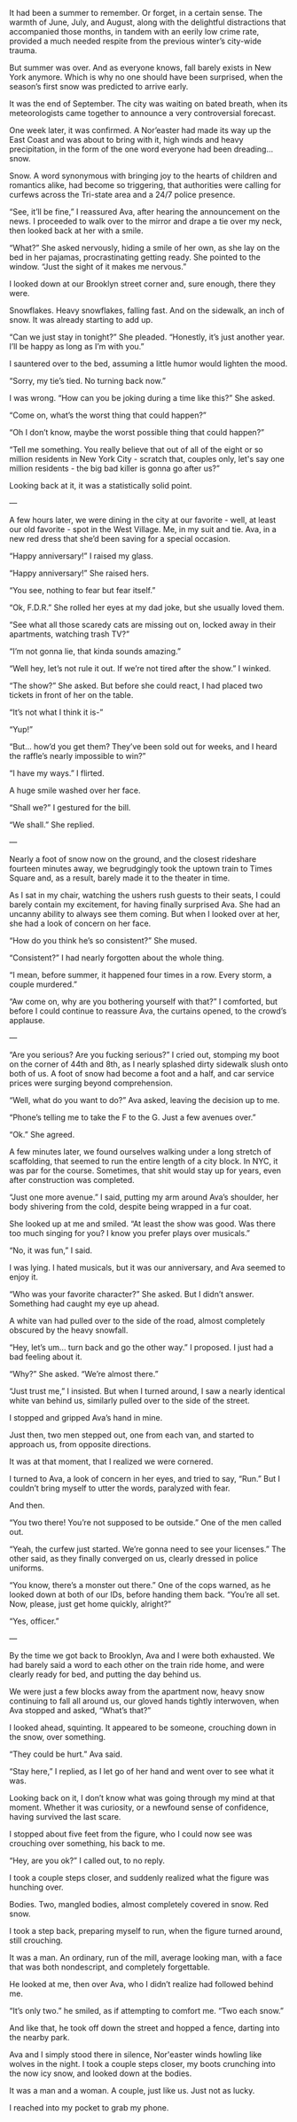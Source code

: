 It had been a summer to remember. Or forget, in a certain sense. The warmth of June, July, and August, along with the delightful distractions that accompanied those months, in tandem with an eerily low crime rate, provided a much needed respite from the previous winter’s city-wide trauma.  


  
But summer was over. And as everyone knows, fall barely exists in New York anymore. Which is why no one should have been surprised, when the season’s first snow was predicted to arrive early.  


  
It was the end of September. The city was waiting on bated breath, when its meteorologists came together to announce a very controversial forecast.  


  
One week later, it was confirmed. A Nor’easter had made its way up the East Coast and was about to bring with it, high winds and heavy precipitation, in the form of the one word everyone had been dreading… snow.  


  
Snow. A word synonymous with bringing joy to the hearts of children and romantics alike, had become so triggering, that authorities were calling for curfews across the Tri-state area and a 24/7 police presence.  


  
“See, it’ll be fine,” I reassured Ava, after hearing the announcement on the news. I proceeded to walk over to the mirror and drape a tie over my neck, then looked back at her with a smile.  


  
“What?” She asked nervously, hiding a smile of her own, as she lay on the bed in her pajamas, procrastinating getting ready. She pointed to the window. “Just the sight of it makes me nervous.”  


  
I looked down at our Brooklyn street corner and, sure enough, there they were.  


  
Snowflakes. Heavy snowflakes, falling fast. And on the sidewalk, an inch of snow. It was already starting to add up.  


  
“Can we just stay in tonight?” She pleaded. “Honestly, it’s just another year. I’ll be happy as long as I’m with you.”  


  
I sauntered over to the bed, assuming a little humor would lighten the mood.  


  
“Sorry, my tie’s tied. No turning back now.”  


  
I was wrong. “How can you be joking during a time like this?” She asked.  


  
“Come on, what’s the worst thing that could happen?”  


  
“Oh I don’t know, maybe the worst possible thing that could happen?”  


  
“Tell me something. You really believe that out of all of the eight or so million residents in New York City - scratch that, couples only, let's say one million residents - the big bad killer is gonna go after us?”  


  
Looking back at it, it was a statistically solid point.  


  
—  


  
A few hours later, we were dining in the city at our favorite - well, at least our old favorite - spot in the West Village. Me, in my suit and tie. Ava, in a new red dress that she’d been saving for a special occasion.  


  
“Happy anniversary!” I raised my glass.  


  
“Happy anniversary!” She raised hers.  


  
“You see, nothing to fear but fear itself.”  


  
“Ok, F.D.R.” She rolled her eyes at my dad joke, but she usually loved them.  


  
“See what all those scaredy cats are missing out on, locked away in their apartments, watching trash TV?”  


  
“I’m not gonna lie, that kinda sounds amazing.”  


  
“Well hey, let’s not rule it out. If we’re not tired after the show.” I winked.  


  
“The show?” She asked. But before she could react, I had placed two tickets in front of her on the table.  


  
“It’s not what I think it is-”  


  
“Yup!”  


  
“But… how’d you get them? They’ve been sold out for weeks, and I heard the raffle’s nearly impossible to win?”  


  
“I have my ways.” I flirted.  


  
A huge smile washed over her face.  


  
“Shall we?” I gestured for the bill.  


  
“We shall.” She replied.  


  
—  


  
Nearly a foot of snow now on the ground, and the closest rideshare fourteen minutes away, we begrudgingly took the uptown train to Times Square and, as a result, barely made it to the theater in time.  


  
As I sat in my chair, watching the ushers rush guests to their seats, I could barely contain my excitement, for having finally surprised Ava. She had an uncanny ability to always see them coming. But when I looked over at her, she had a look of concern on her face.  


  
“How do you think he’s so consistent?” She mused.  


  
“Consistent?” I had nearly forgotten about the whole thing.  


  
“I mean, before summer, it happened four times in a row. Every storm, a couple murdered.”  


  
“Aw come on, why are you bothering yourself with that?” I comforted, but before I could continue to reassure Ava, the curtains opened, to the crowd’s applause.  


  
—  


  
“Are you serious? Are you fucking serious?” I cried out, stomping my boot on the corner of 44th and 8th, as I nearly splashed dirty sidewalk slush onto both of us. A foot of snow had become a foot and a half, and car service prices were surging beyond comprehension.  


  
“Well, what do you want to do?” Ava asked, leaving the decision up to me.  


  
“Phone’s telling me to take the F to the G. Just a few avenues over.”  


  
“Ok.” She agreed.  


  
A few minutes later, we found ourselves walking under a long stretch of scaffolding, that seemed to run the entire length of a city block. In NYC, it was par for the course. Sometimes, that shit would stay up for years, even after construction was completed.  


  
“Just one more avenue.” I said, putting my arm around Ava’s shoulder, her body shivering from the cold, despite being wrapped in a fur coat.  


  
She looked up at me and smiled. “At least the show was good. Was there too much singing for you? I know you prefer plays over musicals.”  


  
“No, it was fun,” I said.  


  
I was lying. I hated musicals, but it was our anniversary, and Ava seemed to enjoy it.  


  
“Who was your favorite character?” She asked. But I didn’t answer. Something had caught my eye up ahead.  


  
A white van had pulled over to the side of the road, almost completely obscured by the heavy snowfall.  


  
“Hey, let’s um… turn back and go the other way.” I proposed. I just had a bad feeling about it.  


  
“Why?” She asked. “We’re almost there.”  


  
“Just trust me,” I insisted. But when I turned around, I saw a nearly identical white van behind us, similarly pulled over to the side of the street.  


  
I stopped and gripped Ava’s hand in mine.  


  
Just then, two men stepped out, one from each van, and started to approach us, from opposite directions.  


  
It was at that moment, that I realized we were cornered.  


  
I turned to Ava, a look of concern in her eyes, and tried to say, “Run.” But I couldn’t bring myself to utter the words, paralyzed with fear.  


  
And then.  


  
“You two there! You’re not supposed to be outside.” One of the men called out.  


  
“Yeah, the curfew just started. We’re gonna need to see your licenses.” The other said, as they finally converged on us, clearly dressed in police uniforms.  


  
“You know, there’s a monster out there.” One of the cops warned, as he looked down at both of our IDs, before handing them back. “You’re all set. Now, please, just get home quickly, alright?”  


  
“Yes, officer.”  


  
—  


  
By the time we got back to Brooklyn, Ava and I were both exhausted. We had barely said a word to each other on the train ride home, and were clearly ready for bed, and putting the day behind us.  


  
We were just a few blocks away from the apartment now, heavy snow continuing to fall all around us, our gloved hands tightly interwoven, when Ava stopped and asked, “What’s that?”  


  
I looked ahead, squinting. It appeared to be someone, crouching down in the snow, over something.  


  
“They could be hurt.” Ava said.  


  
“Stay here,” I replied, as I let go of her hand and went over to see what it was.  


  
Looking back on it, I don’t know what was going through my mind at that moment. Whether it was curiosity, or a newfound sense of confidence, having survived the last scare.  


  
I stopped about five feet from the figure, who I could now see was crouching over something, his back to me.  


  
“Hey, are you ok?” I called out, to no reply.  


  
I took a couple steps closer, and suddenly realized what the figure was hunching over.  


  
Bodies. Two, mangled bodies, almost completely covered in snow. Red snow.  


  
I took a step back, preparing myself to run, when the figure turned around, still crouching.  


  
It was a man. An ordinary, run of the mill, average looking man, with a face that was both nondescript, and completely forgettable.  


  
He looked at me, then over Ava, who I didn’t realize had followed behind me.  


  
“It’s only two.” he smiled, as if attempting to comfort me. “Two each snow.”  


  
And like that, he took off down the street and hopped a fence, darting into the nearby park.  


  
Ava and I simply stood there in silence, Nor'easter winds howling like wolves in the night. I took a couple steps closer, my boots crunching into the now icy snow, and looked down at the bodies.  


  
It was a man and a woman. A couple, just like us. Just not as lucky.  


  
I reached into my pocket to grab my phone.